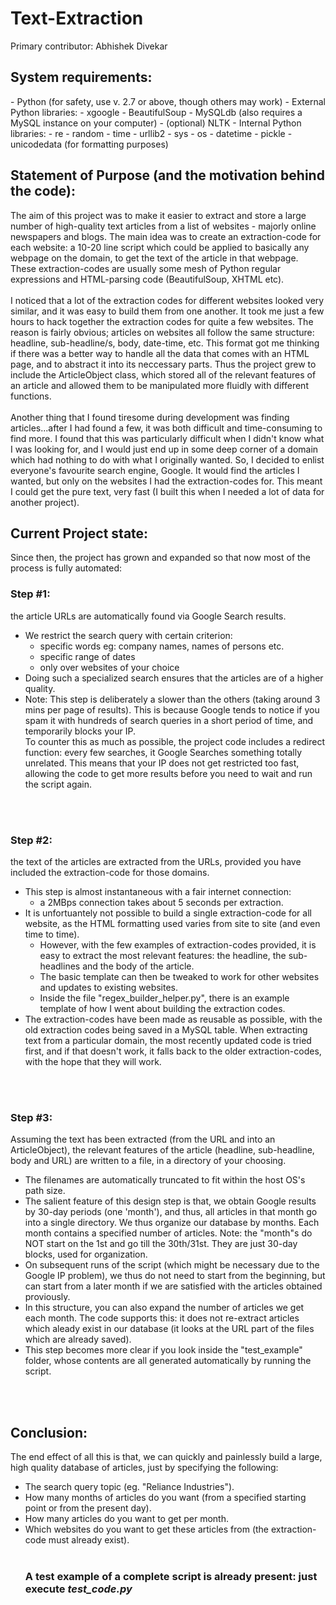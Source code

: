 # Text-Extraction
Primary contributor: Abhishek Divekar



<h2>System requirements: </h2>
  - Python (for safety, use v. 2.7 or above, though others may work)
  - External Python libraries:
      - xgoogle
      - BeautifulSoup
      - MySQLdb (also requires a MySQL instance on your computer)
      - (optional) NLTK 
  - Internal Python libraries:
    - re
    - random
      - time
      - urllib2
      - sys
      - os
      - datetime
      - pickle 
      - unicodedata (for formatting purposes)


<br>
<h2>Statement of Purpose (and the motivation behind the code):</h2>

The aim of this project was to make it easier to extract and store a large number of high-quality text articles from a list of websites - majorly online newspapers and blogs. The main idea was to create an extraction-code for each website: a 10-20 line script which could be applied to basically any webpage on the domain, to get the text of the article in that webpage. These extraction-codes are usually some mesh of Python regular expressions and HTML-parsing code (BeautifulSoup, XHTML etc). 
<br><br>
I noticed that a lot of the extraction codes for different websites looked very similar, and it was easy to build them from one another. It took me just a few hours to hack together the extraction codes for quite a few websites.
The reason is fairly obvious; articles on websites all follow the same structure: headline, sub-headline/s, body, date-time, etc. This format got me thinking if there was a better way to handle all the data that comes with an HTML page, and to abstract it into its neccessary parts. Thus the project grew to include the ArticleObject class, which stored all of the relevant features of an article and allowed them to be manipulated more fluidly with different functions. 
<br><br>
Another thing that I found tiresome during development was finding articles...after I had found a few, it was both difficult and time-consuming to find more. I found that this was particularly difficult when I didn't know what I was looking for, and I would just end up in some deep corner of a domain which had nothing to do with what I originally wanted. So, I decided to enlist everyone's favourite search engine, Google. It would find the articles I wanted, but only on the websites I had the extraction-codes for. This meant I could get the pure text, very fast (I built this when I needed a lot of data for another project).
<br>


<h2>Current Project state:</h2>
Since then, the project has grown and expanded so that now most of the process is fully automated:<br>

<h3>Step #1:</h3> the article URLs are automatically found via Google Search results.<p></p>

<ul>
<li>We restrict the search query with certain criterion:<br>

<ul>
<li>specific words eg: company names, names of persons etc.<br></li>
<li>specific range of dates <br></li>
<li>only over websites of your choice <br></li>
</ul></li>
<li>Doing such a specialized search ensures that the articles are of a higher quality. <br></li>
<li>Note: This step is deliberately a slower than the others (taking around 3 mins per page of results). This is because Google tends to notice if you spam it with hundreds of search queries in a short period of time, and temporarily blocks your IP. <br>To counter this as much as possible, the project code includes a redirect function: every few searches, it Google Searches something totally unrelated. This means that your IP does not get restricted too fast, allowing the code to get more results before you need to wait and run the script again. <br></li>
</ul>

<p><br>
<br></p>

<h3>Step #2:</h3>the text of the articles are extracted from the URLs, provided you have included the extraction-code for those domains.<br>
<ul>
<li> This step is almost instantaneous with a fair internet connection:<br>
  <ul><li> a 2MBps connection takes about 5 seconds per extraction.</li></ul></li>
<li> It is unfortuantely not possible to build a single extraction-code for all website, as the HTML formatting used varies from site to site (and even time to time). <br>
  <ul><li> However, with the few examples of extraction-codes provided, it is easy to extract the most relevant features: the headline, the sub-headlines and the body of the article.</li>
  <li> The basic template can then be tweaked to work for other websites and updates to existing websites.</li> 
  <li> Inside the file "regex_builder_helper.py", there is an example template of how I went about building the extraction codes.</li></ul>
<li> The extraction-codes have been made as reusable as possible, with the old extraction codes being saved in a MySQL table. When extracting text from a particular domain, the most recently updated code is tried first, and if that doesn't work, it falls back to the older extraction-codes, with the hope that they will work.<br></li> 
</ul>
<p><br>
<br></p>
  
<h3>Step #3:</h3> Assuming the text has been extracted (from the URL and into an ArticleObject), the relevant features of the article (headline, sub-headline, body and URL) are written to a file, in a directory of your choosing. <br>
<ul>
  <li> The filenames are automatically truncated to fit within the host OS's path size.<br></li>
  <li> The salient feature of this design step is that, we obtain Google results by 30-day periods (one 'month'), and thus, all articles in that month go into a single directory. We thus organize our database by months. Each month contains a specified number of articles. Note: the "month"s do NOT start on the 1st and go till the 30th/31st. They are just 30-day blocks, used for organization.<br></li>
  <li> On subsequent runs of the script (which might be necessary due to the Google IP problem), we thus do not need to start from the beginning, but can start from a later month if we are satisfied with the articles obtained proviously. <br></li>
  <li> In this structure, you can also expand the number of articles we get each month. The code supports this: it does not re-extract articles which aleady exist in our database (it looks at the URL part of the files which are already saved).<br></li>
  <li> This step becomes more clear if you look inside the "test_example" folder, whose contents are all generated automatically by running the script.<br></li>
  </ul>
<br>
<br>

<h2>Conclusion:</h2>
The end effect of all this is that, we can quickly and painlessly build a large, high quality database of articles, just by specifying the following:<br><ul>
  <li> The search query topic (eg. "Reliance Industries").</li>
  <li> How many months of articles do you want (from a specified starting point or from the present day).</li>
  <li> How many articles do you want to get per month.</li>
  <li> Which websites do you want to get these articles from (the extraction-code must already exist).</li><br>
  
<h3>A test example of a complete script is already present: just execute <i>test_code.py</i></h3>
    


